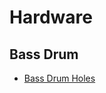 # Hardware

## Bass Drum

- [Bass Drum Holes](http://drumheadauthority.com/articles/bass-drum-hole/)
